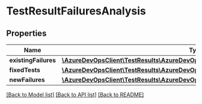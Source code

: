 # TestResultFailuresAnalysis

## Properties
Name | Type | Description | Notes
------------ | ------------- | ------------- | -------------
**existingFailures** | [**\AzureDevOpsClient\TestResults\AzureDevOpsClient\TestResults\Model\TestFailureDetails**](TestFailureDetails.md) |  | [optional] 
**fixedTests** | [**\AzureDevOpsClient\TestResults\AzureDevOpsClient\TestResults\Model\TestFailureDetails**](TestFailureDetails.md) |  | [optional] 
**newFailures** | [**\AzureDevOpsClient\TestResults\AzureDevOpsClient\TestResults\Model\TestFailureDetails**](TestFailureDetails.md) |  | [optional] 

[[Back to Model list]](../README.md#documentation-for-models) [[Back to API list]](../README.md#documentation-for-api-endpoints) [[Back to README]](../README.md)


